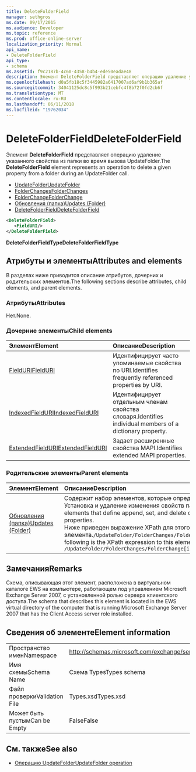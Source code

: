 ```yaml
---
title: DeleteFolderField
manager: sethgros
ms.date: 09/17/2015
ms.audience: Developer
ms.topic: reference
ms.prod: office-online-server
localization_priority: Normal
api_name:
- DeleteFolderField
api_type:
- schema
ms.assetid: f9c2187b-4c60-4358-b4b4-ede50eadae48
description: Элемент DeleteFolderField представляет операцию удаление указанного свойства из папки во время вызова UpdateFolder.
ms.openlocfilehash: d0a5fb18c5f3445982a6417007ad6af9b1b365af
ms.sourcegitcommit: 34041125dc8c5f993b21cebfc4f8b72f0fd2cb6f
ms.translationtype: MT
ms.contentlocale: ru-RU
ms.lasthandoff: 06/11/2018
ms.locfileid: "19762034"
---
```

# <a name="deletefolderfield"></a><span data-ttu-id="3410f-103">DeleteFolderField</span><span class="sxs-lookup"><span data-stu-id="3410f-103">DeleteFolderField</span></span>

<span data-ttu-id="3410f-104">Элемент **DeleteFolderField** представляет операцию удаление указанного свойства из папки во время вызова UpdateFolder.</span><span class="sxs-lookup"><span data-stu-id="3410f-104">The **DeleteFolderField** element represents an operation to delete a given property from a folder during an UpdateFolder call.</span></span> 
  
- [<span data-ttu-id="3410f-105">UpdateFolder</span><span class="sxs-lookup"><span data-stu-id="3410f-105">UpdateFolder</span></span>](updatefolder.md) 
- [<span data-ttu-id="3410f-106">FolderChanges</span><span class="sxs-lookup"><span data-stu-id="3410f-106">FolderChanges</span></span>](folderchanges.md)  
- [<span data-ttu-id="3410f-107">FolderChange</span><span class="sxs-lookup"><span data-stu-id="3410f-107">FolderChange</span></span>](folderchange.md)  
- [<span data-ttu-id="3410f-108">Обновления (папка)</span><span class="sxs-lookup"><span data-stu-id="3410f-108">Updates (Folder)</span></span>](updates-folder.md) 
- [<span data-ttu-id="3410f-109">DeleteFolderField</span><span class="sxs-lookup"><span data-stu-id="3410f-109">DeleteFolderField</span></span>](deletefolderfield.md)
  
```xml
<DeleteFolderField>
   <FieldURI/>
</DeleteFolderField>
```

 <span data-ttu-id="3410f-110">**DeleteFolderFieldType**</span><span class="sxs-lookup"><span data-stu-id="3410f-110">**DeleteFolderFieldType**</span></span>
## <a name="attributes-and-elements"></a><span data-ttu-id="3410f-111">Атрибуты и элементы</span><span class="sxs-lookup"><span data-stu-id="3410f-111">Attributes and elements</span></span>

<span data-ttu-id="3410f-112">В разделах ниже приводится описание атрибутов, дочерних и родительских элементов.</span><span class="sxs-lookup"><span data-stu-id="3410f-112">The following sections describe attributes, child elements, and parent elements.</span></span>
  
### <a name="attributes"></a><span data-ttu-id="3410f-113">Атрибуты</span><span class="sxs-lookup"><span data-stu-id="3410f-113">Attributes</span></span>

<span data-ttu-id="3410f-114">Нет.</span><span class="sxs-lookup"><span data-stu-id="3410f-114">None.</span></span>
  
### <a name="child-elements"></a><span data-ttu-id="3410f-115">Дочерние элементы</span><span class="sxs-lookup"><span data-stu-id="3410f-115">Child elements</span></span>

|<span data-ttu-id="3410f-116">**Элемент**</span><span class="sxs-lookup"><span data-stu-id="3410f-116">**Element**</span></span>|<span data-ttu-id="3410f-117">**Описание**</span><span class="sxs-lookup"><span data-stu-id="3410f-117">**Description**</span></span>|
|:-----|:-----|
|[<span data-ttu-id="3410f-118">FieldURI</span><span class="sxs-lookup"><span data-stu-id="3410f-118">FieldURI</span></span>](fielduri.md) <br/> |<span data-ttu-id="3410f-119">Идентифицирует часто упоминаемые свойства по URI.</span><span class="sxs-lookup"><span data-stu-id="3410f-119">Identifies frequently referenced properties by URI.</span></span>  <br/> |
|[<span data-ttu-id="3410f-120">IndexedFieldURI</span><span class="sxs-lookup"><span data-stu-id="3410f-120">IndexedFieldURI</span></span>](indexedfielduri.md) <br/> |<span data-ttu-id="3410f-121">Идентифицирует отдельным членам свойства словаря.</span><span class="sxs-lookup"><span data-stu-id="3410f-121">Identifies individual members of a dictionary property.</span></span>  <br/> |
|[<span data-ttu-id="3410f-122">ExtendedFieldURI</span><span class="sxs-lookup"><span data-stu-id="3410f-122">ExtendedFieldURI</span></span>](extendedfielduri.md) <br/> |<span data-ttu-id="3410f-123">Задает расширенные свойства MAPI.</span><span class="sxs-lookup"><span data-stu-id="3410f-123">Identifies extended MAPI properties.</span></span>  <br/> |
   
### <a name="parent-elements"></a><span data-ttu-id="3410f-124">Родительские элементы</span><span class="sxs-lookup"><span data-stu-id="3410f-124">Parent elements</span></span>

|<span data-ttu-id="3410f-125">**Элемент**</span><span class="sxs-lookup"><span data-stu-id="3410f-125">**Element**</span></span>|<span data-ttu-id="3410f-126">**Описание**</span><span class="sxs-lookup"><span data-stu-id="3410f-126">**Description**</span></span>|
|:-----|:-----|
|[<span data-ttu-id="3410f-127">Обновления (папка)</span><span class="sxs-lookup"><span data-stu-id="3410f-127">Updates (Folder)</span></span>](updates-folder.md) <br/> |<span data-ttu-id="3410f-128">Содержит набор элементов, которые определяют добавьте, Установка и удаление изменения свойств папки.</span><span class="sxs-lookup"><span data-stu-id="3410f-128">Contains a set of elements that define append, set, and delete changes to folder properties.</span></span>  <br/> <span data-ttu-id="3410f-129">Ниже приведен выражение XPath для этого элемента.`/UpdateFolder/FolderChanges/FolderChange[i]/Updates`</span><span class="sxs-lookup"><span data-stu-id="3410f-129">The following is the XPath expression to this element:  `/UpdateFolder/FolderChanges/FolderChange[i]/Updates`</span></span> <br/> |
   
## <a name="remarks"></a><span data-ttu-id="3410f-130">Замечания</span><span class="sxs-lookup"><span data-stu-id="3410f-130">Remarks</span></span>

<span data-ttu-id="3410f-131">Схема, описывающая этот элемент, расположена в виртуальном каталоге EWS на компьютере, работающем под управлением Microsoft Exchange Server 2007, с установленной ролью сервера клиентского доступа.</span><span class="sxs-lookup"><span data-stu-id="3410f-131">The schema that describes this element is located in the EWS virtual directory of the computer that is running Microsoft Exchange Server 2007 that has the Client Access server role installed.</span></span>
  
## <a name="element-information"></a><span data-ttu-id="3410f-132">Сведения об элементе</span><span class="sxs-lookup"><span data-stu-id="3410f-132">Element information</span></span>

|||
|:-----|:-----|
|<span data-ttu-id="3410f-133">Пространство имен</span><span class="sxs-lookup"><span data-stu-id="3410f-133">Namespace</span></span>  <br/> |http://schemas.microsoft.com/exchange/services/2006/types  <br/> |
|<span data-ttu-id="3410f-134">Имя схемы</span><span class="sxs-lookup"><span data-stu-id="3410f-134">Schema Name</span></span>  <br/> |<span data-ttu-id="3410f-135">Схема Types</span><span class="sxs-lookup"><span data-stu-id="3410f-135">Types schema</span></span>  <br/> |
|<span data-ttu-id="3410f-136">Файл проверки</span><span class="sxs-lookup"><span data-stu-id="3410f-136">Validation File</span></span>  <br/> |<span data-ttu-id="3410f-137">Types.xsd</span><span class="sxs-lookup"><span data-stu-id="3410f-137">Types.xsd</span></span>  <br/> |
|<span data-ttu-id="3410f-138">Может быть пустым</span><span class="sxs-lookup"><span data-stu-id="3410f-138">Can be Empty</span></span>  <br/> |<span data-ttu-id="3410f-139">False</span><span class="sxs-lookup"><span data-stu-id="3410f-139">False</span></span>  <br/> |
   
## <a name="see-also"></a><span data-ttu-id="3410f-140">См. также</span><span class="sxs-lookup"><span data-stu-id="3410f-140">See also</span></span>

- [<span data-ttu-id="3410f-141">Операцию UpdateFolder</span><span class="sxs-lookup"><span data-stu-id="3410f-141">UpdateFolder operation</span></span>](updatefolder-operation.md)

